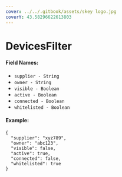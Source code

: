 ```yaml
---
cover: ../../.gitbook/assets/skey logo.jpg
coverY: 43.58296622613803
---
```


# DevicesFilter

#### Field Names:

* `supplier - String`
* `owner - String`
* `visible - Boolean`
* `active - Boolean`
* `connected - Boolean`
* `whitelisted - Boolean`

#### Example:

```
{
  "supplier": "xyz789",
  "owner": "abc123",
  "visible": false,
  "active": true,
  "connected": false,
  "whitelisted": true
}
```
